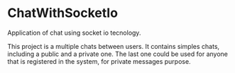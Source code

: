 # ChatWithSocketIo
Application of chat using socket io tecnology.


This project is a multiple chats between users.
It contains simples chats, including a public and a private one. The last one could be used for anyone that is registered in the system, for private messages purpose.
